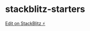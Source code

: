 # stackblitz-starters

[Edit on StackBlitz ⚡️](https://stackblitz.com/edit/stackblitz-starters-bpa56r)